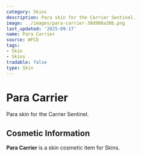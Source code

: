 ```yaml
---
category: Skins
description: Para skin for the Carrier Sentinel.
image: ../images/para-carrier-30d908a30b.png
last_updated: '2025-09-17'
name: Para Carrier
source: WFCD
tags:
- Skin
- Skins
tradable: false
type: Skin
---
```


# Para Carrier

Para skin for the Carrier Sentinel.

## Cosmetic Information

**Para Carrier** is a skin cosmetic item for Skins.

